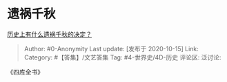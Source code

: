 # 遗祸千秋
[历史上有什么遗祸千秋的决定？](https://www.zhihu.com/question/335196947/answer/1524211958)

> Author: #0-Anonymity
> Last update: [发布于 2020-10-15]
> Link:
> Category: #【答集】/文艺答集
> Tag: #4-世界史/4D-历史
> 评论区:
> 泛讨论:

《四库全书》
